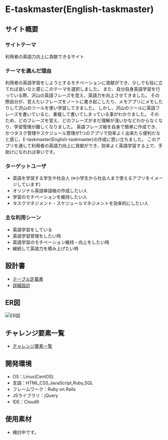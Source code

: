 # E-taskmaster(English-taskmaster)

## サイト概要
### サイトテーマ
利用者の英語力向上に貢献できるサイト

### テーマを選んだ理由
利用者の英語学習をしようとするモチベーションに貢献ができ、少しでも役に立てれば良いなと感じこのテーマを選択しました。
また、自分自身英語学習を行っている際、沢山の英語フレーズを覚え、英語力を向上させてきました。
その際自分が、覚えたいフレーズをノートに書き起こしたり、メモアプリにメモしたりして沢山のツールを使い学習してきました。
しかし、沢山のツールに英語フレーズを書いていると、重複して書いてしまっている事がわかりました。
そのため、どのフレーズを覚え、どのフレーズがまだ理解が浅いかなどわからなくなり、学習管理が難しくなりました。
英語フレーズ帳を自身で簡単に作成でき、かつタスク管理やスケジュール管理が1つのアプリで効率よく出来たら便利だなと感じ、E-taskmaster(English-taskmaster)の作成に思い立ちました。
このアプリを通して利用者の英語力向上に貢献ができ、効率よく英語学習する上で、手助けになれれば幸いです。

### ターゲットユーザ
* 英語を学習する学生や社会人 (※小学生から社会人まで使えるアプリをイメージしています)
* オリジナル英語単語帳の作成したい人
* 学習のモチベーションを維持したい人
* タスクマネジメント・スケジュールマネジメントを効率的にしたい人

### 主な利用シーン
* 英語学習をしている
* 英語学習管理をしたい時
* 英語学習のモチベーション維持・向上をしたい時
* 継続して英語力を積み上げたい時

## 設計書
* [テーブル定義書](https://docs.google.com/spreadsheets/d/19d-785bfUmCpnZJMGjnhE3EqmJ-VfFOzk-Eubmkm-cs/edit?usp=sharing)
* [詳細設計](https://docs.google.com/spreadsheets/d/1Nmo7JBOyO8_01HL00a8kuY7crV1wmfJS8Ca9QplA-Ts/edit?usp=sharing)
## ER図
 ![ER図](https://user-images.githubusercontent.com/104955293/184472200-52381321-9f11-4f58-be1d-1866c07eade3.png)

## チャレンジ要素一覧
* [チャレンジ要素一覧](https://docs.google.com/spreadsheets/d/1_gfO5K1gpPwuxP4OG3dMmRLyM1sIofkFqsfU29t7kIg/edit?usp=sharing)

## 開発環境
- OS：Linux(CentOS)
- 言語：HTML,CSS,JavaScript,Ruby,SQL
- フレームワーク：Ruby on Rails
- JSライブラリ：jQuery
- IDE：Cloud9

## 使用素材
- 検討中です。
